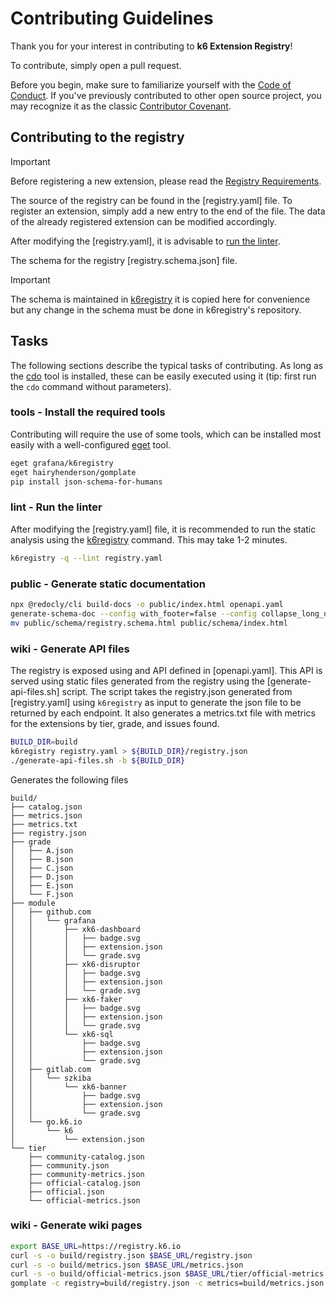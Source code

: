# Contributing Guidelines

Thank you for your interest in contributing to **k6 Extension Registry**!

To contribute, simply open a pull request.

Before you begin, make sure to familiarize yourself with the [Code of Conduct](CODE_OF_CONDUCT.md). If you've previously contributed to other open source project, you may recognize it as the classic [Contributor Covenant](https://contributor-covenant.org/).

## Contributing to the registry

> [!IMPORTANT]
> Before registering a new extension, please read the [Registry Requirements](https://grafana.com/docs/k6/latest/extensions/create/extensions-registry/).

The source of the registry can be found in the [registry.yaml] file. To register an extension, simply add a new entry to the end of the file. The data of the already registered extension can be modified accordingly.

After modifying the [registry.yaml], it is advisable to [run the linter](#lint---run-the-linter).

The schema for the registry [registry.schema.json] file.

> [!IMPORTANT]
> The schema is maintained in [k6registry](https://github.com/grafana/k6registry) it is copied here for convenience but any change in the schema must be done in k6registry's repository. 

## Tasks

The following sections describe the typical tasks of contributing. As long as the [cdo](https://github.com/szkiba/cdo) tool is installed, these can be easily executed using it (tip: first run the `cdo` command without parameters).

### tools - Install the required tools

Contributing will require the use of some tools, which can be installed most easily with a well-configured [eget] tool.

```bash
eget grafana/k6registry
eget hairyhenderson/gomplate
pip install json-schema-for-humans
```

[eget]: https://github.com/zyedidia/eget

### lint - Run the linter

After modifying the [registry.yaml] file, it is recommended to run the static analysis using the [k6registry] command. This may take 1-2 minutes.

```bash
k6registry -q --lint registry.yaml
```

[lint]: #lint---run-the-linter
[k6registry]: https://github.com/grafana/k6registry

### public - Generate static documentation

```bash
npx @redocly/cli build-docs -o public/index.html openapi.yaml
generate-schema-doc --config with_footer=false --config collapse_long_descriptions=false registry.schema.json public/schema
mv public/schema/registry.schema.html public/schema/index.html
```

### wiki - Generate API files

The registry is exposed using and API defined in [openapi.yaml]. This API is served using static files generated from the registry using the [generate-api-files.sh] script. The script takes the registry.json generated from [registry.yaml] using `k6registry` as input to generate the json file to be returned by each endpoint. It also generates a metrics.txt file with metrics for the extensions by tier, grade, and issues found.

```bash
BUILD_DIR=build
k6registry registry.yaml > ${BUILD_DIR}/registry.json
./generate-api-files.sh -b ${BUILD_DIR}
```

Generates the following files

```ascii 
build/
├── catalog.json
├── metrics.json
├── metrics.txt
├── registry.json
├── grade
│   ├── A.json
│   ├── B.json
│   ├── C.json
│   ├── D.json
│   ├── E.json
│   └── F.json
├── module
│   ├── github.com
│   │   └── grafana
│   │       ├── xk6-dashboard
│   │       │   ├── badge.svg
│   │       │   ├── extension.json
│   │       │   └── grade.svg
│   │       ├── xk6-disruptor
│   │       │   ├── badge.svg
│   │       │   ├── extension.json
│   │       │   └── grade.svg
│   │       ├── xk6-faker
│   │       │   ├── badge.svg
│   │       │   ├── extension.json
│   │       │   └── grade.svg
│   │       └── xk6-sql
│   │           ├── badge.svg
│   │           ├── extension.json
│   │           └── grade.svg
│   ├── gitlab.com
│   │   └── szkiba
│   │       └── xk6-banner
│   │           ├── badge.svg
│   │           ├── extension.json
│   │           └── grade.svg
│   └── go.k6.io
│       └── k6
│           └── extension.json
└── tier
    ├── community-catalog.json
    ├── community.json
    ├── community-metrics.json
    ├── official-catalog.json
    ├── official.json
    └── official-metrics.json
```

### wiki - Generate wiki pages

```bash
export BASE_URL=https://registry.k6.io
curl -s -o build/registry.json $BASE_URL/registry.json
curl -s -o build/metrics.json $BASE_URL/metrics.json
curl -s -o build/official-metrics.json $BASE_URL/tier/official-metrics.json
gomplate -c registry=build/registry.json -c metrics=build/metrics.json -c official_metrics=build/tier/official-metrics.json -c schema=registry.schema.json --input-dir wiki --output-map='build/wiki/{{.in|strings.TrimSuffix ".tpl"}}'
```
